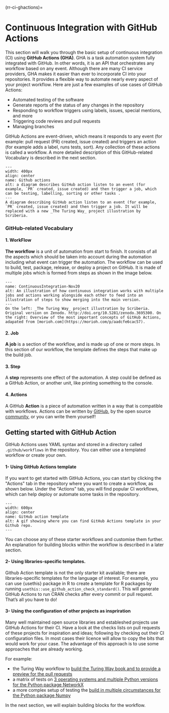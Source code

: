 (rr-ci-ghactions)=
# Continuous Integration with GitHub Actions

This section will walk you through the basic setup of continuous integration (CI) using **GitHub Actions (GHA)**. GHA is a task automation system fully integrated with GitHub. In other words, it is an API that orchestrates any workflow based on any event. Although there are many CI service providers, GHA makes it easier than ever to incorporate CI into your repositories. It provides a flexible way to automate nearly every aspect of your project workflow. Here are just a few examples of use cases of GitHub Actions:

- Automated testing of the software
- Generate reports of the status of any changes in the repository
- Responding to workflow triggers using labels, issues, special mentions, and more
- Triggering code reviews and pull requests
- Managing branches

GitHub Actions are event-driven, which means it responds to any event (for example: pull request (PR) created, issue created) and triggers an action (for example adds a label, runs tests, sort). Any collection of these actions is called a workflow. A more detailed description of this GitHub-related Vocabulary is described in the next section.

```{figure} ../../figures/gih_action_diagrame.png
---
width: 400px
align: center
name: Github actions
alt: a diagram describes GitHub action listen to an event (for example, `PR` created, issue created) and then trigger a job, which can be testing, labelling, sorting or other tasks .
---
A diagram describing GitHub action listen to an event (for example, `PR` created, issue created) and then trigger a job. It will be replaced with a new _The Turing Way_ project illustration by Scriberia.
```
### GitHub-related Vocabulary
#### 1. WorkFlow

**The workflow** is a unit of automation from start to finish. It consists of all the aspects which should be taken into account during the automation including what event can trigger the automation. The workflow can be used to build, test, package, release, or deploy a project on GitHub. It is made of multiple jobs which is formed from steps as shown in the image below.

```{figure} ../../figures/ci-01.png
---
name: ContinuousIntegration-Nov20
alt: An illustration of how continuous integration works with multiple jobs and actions working alongside each other to feed into an illustration of steps to show merging into the main version.
---
On the left: _The Turing Way_ project illustration by Scriberia. Original version on Zenodo. http://doi.org/10.5281/zenodo.3695300. On the right: Overview of the most important concepts of GitHub Actions, adapated from [morioh.com](https://morioh.com/p/aadcfe6cac57).
```

#### 2. Job

**A job** is a section of the workflow, and is made up of one or more steps. In this section of our workflow, the template defines the steps that make up the build job.

#### 3. Step

A **step** represents one effect of the automation. A step could be defined as a GitHub Action, or another unit, like printing something to the console.

#### 4. Actions

A GitHub **Action** is a piece of automation written in a way that is compatible with workflows. Actions can be written by [GitHub](https://github.com/actions), by the open source [community](https://github.com/sdras/awesome-actions), or you can write them yourself!

## Getting started with GitHub Action

GitHub Actions uses YAML syntax and stored in a directory called `.github/workflows` in the repository. You can either use a templated workflow or create your own.


#### 1- Using GitHub Actions template

If you want to get started with GitHub Actions, you can start by clicking the "Actions" tab in the repository where you want to create a workflow, as shown below. Under the "Actions" tab, you will find popular CI workflows, which can help deploy or automate some tasks in the repository.

```{figure} ../../figures/gifs/start_ghactions.gif
---
width: 600px
align: center
name: GitHub action template
alt: A gif showing where you can find GitHub Actions template in your Github repo.
---
```
You can choose any of these starter workflows and customise them further.  An explanation for building blocks within the workflow is described in a later section.


#### 2- Using libraries-specific templates.


Github Action template is not the only starter kit available; there are libraries-specific templates for the language of interest. For example, you can  use  {usethis} package in R to create a template for R packages by running `usethis::use_github_action_check_standard()`. This will generate GitHub Actions to run CRAN checks after every commit or pull request. That’s all you have to do!


#### 3- Using the configuration of other projects as inspriration

Many well maintained open source libraries and estableshed projects use GitHub Actions for their CI.
Have a look at the checks lists on pull requests of these projects for inspiration and ideas;
following by checking out their CI configuration files.
In most cases their licence will allow to copy the bits that would work for your case.
The advantage of this approach is to use some approaches that are already working.

For example:

- the Turing Way workflow to [build the Turing Way book and to provide a preview for the pull requests](https://github.com/alan-turing-institute/the-turing-way/blob/master/.github/workflows/ci.yml)
- a matrix of tests on [3 operating systems and multiple Python versions for the Python package NetworkX](https://github.com/networkx/networkx/blob/main/.github/workflows/test.yml)
- a more complex setup of testing the [build in multiple circumstances for the Python package Numpy](https://github.com/numpy/numpy/blob/main/.github/workflows/build_test.yml)


In the next section, we will explain building blocks for the workflow.



<!-- (I'll explain each vocab separately using diagrams made with adobe illustrator) -->
